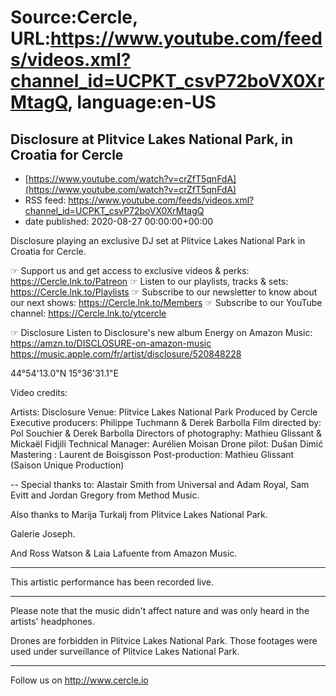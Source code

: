 # Source:Cercle, URL:https://www.youtube.com/feeds/videos.xml?channel_id=UCPKT_csvP72boVX0XrMtagQ, language:en-US

## Disclosure at Plitvice Lakes National Park, in Croatia for Cercle
 - [https://www.youtube.com/watch?v=crZfT5qnFdA](https://www.youtube.com/watch?v=crZfT5qnFdA)
 - RSS feed: https://www.youtube.com/feeds/videos.xml?channel_id=UCPKT_csvP72boVX0XrMtagQ
 - date published: 2020-08-27 00:00:00+00:00

Disclosure playing an exclusive DJ set at Plitvice Lakes National Park in Croatia for Cercle.

☞ Support us and get access to exclusive videos & perks: https://Cercle.lnk.to/Patreon
☞ Listen to our playlists, tracks & sets: https://Cercle.lnk.to/Playlists
☞ Subscribe to our newsletter to know about our next shows: https://Cercle.lnk.to/Members
☞ Subscribe to our YouTube channel: https://Cercle.lnk.to/ytcercle

☞ Disclosure
Listen to Disclosure's new album Energy on Amazon Music: https://amzn.to/DISCLOSURE-on-amazon-music
https://music.apple.com/fr/artist/disclosure/520848228

44°54'13.0"N 15°36'31.1"E

Video credits:

Artists: Disclosure
Venue: Plitvice Lakes National Park
Produced by Cercle
Executive producers: Philippe Tuchmann & Derek Barbolla
Film directed by: Pol Souchier & Derek Barbolla
Directors of photography: Mathieu Glissant & Mickaël Fidjili
Technical Manager: Aurélien Moisan
Drone pilot: Dušan Dimić
Mastering : Laurent de Boisgisson
Post-production: Mathieu Glissant (Saison Unique Production)

--
Special thanks to:
Alastair Smith from Universal and Adam Royal, Sam Evitt and Jordan Gregory from Method Music. 

Also thanks to Marija Turkalj from Plitvice Lakes National Park. 

Galerie Joseph. 

And Ross Watson & Laia Lafuente from Amazon Music. 

______

This artistic performance has been recorded live. 

______

Please note that the music didn't affect nature and was only heard in the artists' headphones. 

Drones are forbidden in Plitvice Lakes National Park. Those footages were used under surveillance of Plitvice Lakes National Park. 

______

Follow us on http://www.cercle.io

